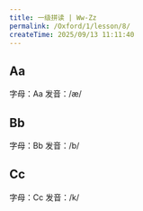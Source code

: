 ```yaml
---
title: 一级拼读 | Ww-Zz
permalink: /Oxford/1/lesson/8/
createTime: 2025/09/13 11:11:40
---
```


## Aa

<CardGrid>
<Card>字母：Aa</Card>
<Card>发音：/æ/</Card>
</CardGrid>

<WordCardGrid 
  :words="[
    { word: 'ant', image: '/images/Oxford/ant.png' },
    { word: 'apple', image: '/images/Oxford/apple.png' },
    { word: 'alligator', image: '/images/Oxford/alligator.png' },
    { word: 'ax', image: '/images/Oxford/ax.png' }
  ]" 
  :cols="4" 
/>

<ArtPlayer
  src="http://120.25.178.64:3150/Oxford/lv1/video/A.mp4"
  fullscreen
/>

## Bb

<CardGrid>
<Card>字母：Bb</Card>
<Card>发音：/b/</Card>
</CardGrid>

<WordCardGrid 
  :words="[
    { word: 'bed', image: '/images/Oxford/bed.png' },
    { word: 'bear', image: '/images/Oxford/bear.png' },
    { word: 'banana', image: '/images/Oxford/banana.png' },
    { word: 'bird', image: '/images/Oxford/bird.png' }
  ]" 
  :cols="4" 
/>

<ArtPlayer
  src="http://120.25.178.64:3150/Oxford/lv1/video/B.mp4"
  fullscreen
/>

## Cc

<CardGrid>
<Card>字母：Cc</Card>
<Card>发音：/k/</Card>
</CardGrid>

<WordCardGrid 
  :words="[
    { word: 'cat', image: '/images/Oxford/cat.png' },
    { word: 'cup', image: '/images/Oxford/cup.png' },
    { word: 'computer', image: '/images/Oxford/computer.png' },
    { word: 'car', image: '/images/Oxford/car.png' }
  ]" 
  :cols="4" 
/>

<ArtPlayer
  src="http://120.25.178.64:3150/Oxford/lv1/video/C.mp4"
  fullscreen
/>